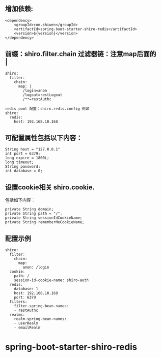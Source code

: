 ## 增加依赖:

```
<dependency>
	<groupId>com.shiwen</groupId>
	<artifactId>spring-boot-starter-shiro-redis</artifactId>
	<version>${version}</version>
</dependency>
```

## 前缀：shiro.filter.chain 过滤器链：注意map后面的 | 

```
shiro:
  filter:
    chain:
      map: |
		/login=anon
        /logout=restLogout
        /**=restAuthc
       	
redis pool 配置：shiro.redis.config 例如
shiro:
  redis:
    host: 192.168.10.168
```


## 可配置属性包括以下内容：   
   
	String host = "127.0.0.1"
	int port = 6379;         
	long expire = 1800L;     
	long timeout;            
	String password;         
	int database = 0; 


## 设置cookie相关 shiro.cookie.
包括如下内容：

	private String domain;
	private String path = "/";
	private String sessionIdCookieName;
	private String rememberMeCookieName;


## 配置示例

```
shiro:
  filter:
    chain:
      map:
        anon: /login
  cookie:
    path: /
    session-id-cookie-name: shiro-auth
  redis:
    database: 1
    host: 192.168.10.168
    port: 6379
  filters:
    filter-spring-bean-names:
    - restAuthc
  realms:
    realm-spring-bean-names:
    - userRealm
    - emailRealm

```

# spring-boot-starter-shiro-redis
